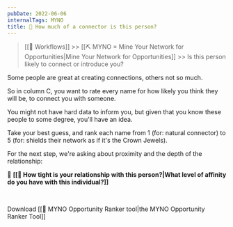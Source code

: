 ```yaml
---
pubDate: 2022-06-06
internalTags: MYNO
title: 🔌 How much of a connector is this person?
---
```


> [[🔁 Workflows]] >> [[⛏️ MYNO = Mine Your Network for Opportunities|Mine Your Network for Opportunities]] >> Is this person likely to connect or introduce you?

Some people are great at creating connections, others not so much.

So in column C, you want to rate every name for how likely you think they will be, to connect you with someone.

You might not have hard data to inform you, but given that you know these people to some degree, you'll have an idea.

Take your best guess, and rank each name from 1 (for: natural connector) to 5 (for: shields their network as if it's the Crown Jewels).

For the next step, we're asking about proximity and the depth of the relationship:

👬 **[[👬 How tight is your relationship with this person?|What level of affinity do you have with this individual?]]**

<br />

Download [[🔧 MYNO Opportunity Ranker tool|the MYNO Opportunity Ranker Tool]]
